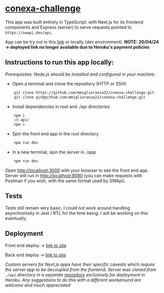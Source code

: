 # [conexa-challenge](https://conexatech.notion.site/Full-Stack-Node-React-5eae96ec04eb43b88d57710545042071)

This app was built entirely in TypeScript: with Next.js for its frontend components and Express (server) to serve requests pointed to `https://swapi.dev/api`.

App can be try out in this [link](https://conexa-challenge-omega.vercel.app/) or locally (dev environment).
**NOTE: 20/04/24 -> deployed link no longer available due to Heroku's payment policies**

## Instructions to run this app locally:

_Prerequisites: Node.js should be installed and configured in your machine._

- Open a terminal and clone the repository (HTTP or SSH):
```bash
  	git clone https://github.com/mmiglioranza22/conexa-challenge.git
	git clone git@github.com:mmiglioranza22/conexa-challenge.git
```

- Install dependencies in root and ./api directories
```bash
	npm i
	cd api/
	npm i
```

- Spin the front end app in the root directory 
```bash
  	npm run dev
```

- In a new terminal, spin the server in ./app 
```bash
  	npm run dev
```
Open [http://localhost:3000](http://localhost:3000) with your browser to see the front end app.
Server will run in [http://localhost:8080](http://localhost:8080) (you can make requests with Postman if you wish, with the same format used by SWApi).

## Tests

Tests still remain very basic, I could not work around handling asynchronisity in Jest / RTL for the time being. I will be working on this eventually.

## Deployment

Front end deploy ->  [link to site](https://conexa-challenge-omega.vercel.app/)

Back end deploy -> [link to site](https://conexa-challenge-server-4327208ecb73.herokuapp.com/)

_Custom servers for Next.js apps have their specific caveats which require the server app to be decoupled from the frontend. Server was cloned from `./api` directory in a separate [repository](https://github.com/mmiglioranza22/conexa-challenge-server) exclusively for deployment in Heroku. Any suggestions to do this with a different workaround are welcome and much appreciated_

